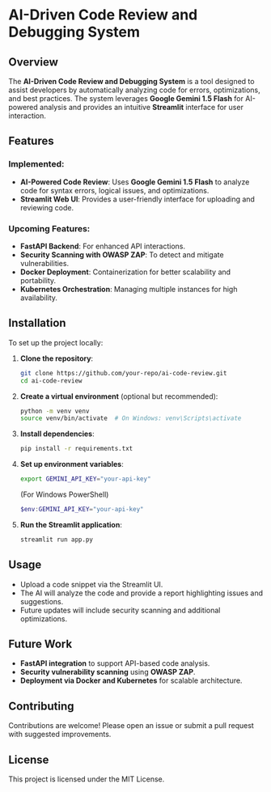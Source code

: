 # AI-Driven Code Review and Debugging System

## Overview
The **AI-Driven Code Review and Debugging System** is a tool designed to assist developers by automatically analyzing code for errors, optimizations, and best practices. The system leverages **Google Gemini 1.5 Flash** for AI-powered analysis and provides an intuitive **Streamlit** interface for user interaction.

## Features
### Implemented:
- **AI-Powered Code Review**: Uses **Google Gemini 1.5 Flash** to analyze code for syntax errors, logical issues, and optimizations.
- **Streamlit Web UI**: Provides a user-friendly interface for uploading and reviewing code.

### Upcoming Features:
- **FastAPI Backend**: For enhanced API interactions.
- **Security Scanning with OWASP ZAP**: To detect and mitigate vulnerabilities.
- **Docker Deployment**: Containerization for better scalability and portability.
- **Kubernetes Orchestration**: Managing multiple instances for high availability.

## Installation
To set up the project locally:

1. **Clone the repository**:
   ```bash
   git clone https://github.com/your-repo/ai-code-review.git
   cd ai-code-review
   ```

2. **Create a virtual environment** (optional but recommended):
   ```bash
   python -m venv venv
   source venv/bin/activate  # On Windows: venv\Scripts\activate
   ```

3. **Install dependencies**:
   ```bash
   pip install -r requirements.txt
   ```

4. **Set up environment variables**:
   ```bash
   export GEMINI_API_KEY="your-api-key"
   ```
   (For Windows PowerShell)
   ```powershell
   $env:GEMINI_API_KEY="your-api-key"
   ```

5. **Run the Streamlit application**:
   ```bash
   streamlit run app.py
   ```

## Usage
- Upload a code snippet via the Streamlit UI.
- The AI will analyze the code and provide a report highlighting issues and suggestions.
- Future updates will include security scanning and additional optimizations.

## Future Work
- **FastAPI integration** to support API-based code analysis.
- **Security vulnerability scanning** using **OWASP ZAP**.
- **Deployment via Docker and Kubernetes** for scalable architecture.

## Contributing
Contributions are welcome! Please open an issue or submit a pull request with suggested improvements.

## License
This project is licensed under the MIT License.

